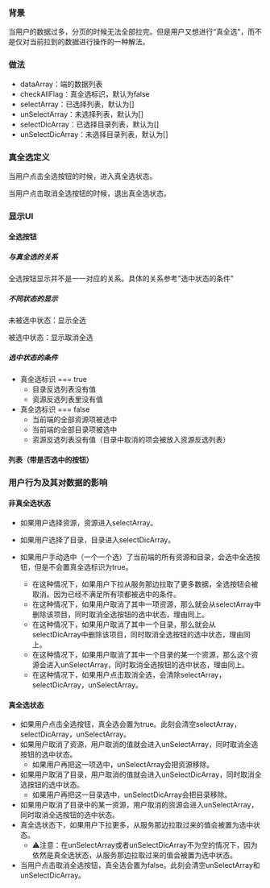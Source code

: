 ### 背景

当用户的数据过多，分页的时候无法全部拉完。但是用户又想进行“真全选"，而不是仅对当前拉到的数据进行操作的一种解法。

### 做法

- dataArray：端的数据列表
- checkAllFlag：真全选标识，默认为false
- selectArray：已选择列表，默认为[]
- unSelectArray：未选择列表，默认为[]
- selectDicArray：已选择目录列表，默认为[]
- unSelectDicArray：未选择目录列表，默认为[]

### 真全选定义

当用户点击全选按钮的时候，进入真全选状态。

当用户点击取消全选按钮的时候，退出真全选状态。

### 显示UI

#### 全选按钮

##### 与真全选的关系

全选按钮显示并不是一一对应的关系。具体的关系参考"选中状态的条件"

##### 不同状态的显示

未被选中状态：显示全选

被选中状态：显示取消全选

##### 选中状态的条件

- 真全选标识  === true
  - 目录反选列表没有值
  - 资源反选列表里没有值
- 真全选标识 === false
  - 当前端的全部资源项被选中
  - 当前端的全部目录项被选中
  - 资源反选列表没有值（目录中取消的项会被放入资源反选列表）

#### 列表（带是否选中的按钮）

### 用户行为及其对数据的影响

#### 非真全选状态

- 如果用户选择资源，资源进入selectArray。
- 如果用户选择了目录，目录进入selectDicArray。
- 如果用户手动选中（一个一个选）了当前端的所有资源和目录，会选中全选按钮，但是不会置真全选标识为true。

  - 在这种情况下，如果用户下拉从服务那边拉取了更多数据，全选按钮会被取消。因为已经不满足所有项都被选中的条件。
  - 在这种情况下，如果用户取消了其中一项资源，那么就会从selectArray中删除该项目，同时取消全选按钮的选中状态，理由同上。
  - 在这种情况下，如果用户取消了其中一个目录，那么就会从selectDicArray中删除该项目，同时取消全选按钮的选中状态，理由同上。
  - 在这种情况下，如果用户取消了其中一个目录的某一个资源，那么这个资源会进入unSelectArray，同时取消全选按钮的选中状态，理由同上。
  - 在这种情况下，如果用户点击取消全选，会清除selectArray，selectDicArray，unSelectArray。

#### 真全选状态

- 如果用户点击全选按钮，真全选会置为true。此刻会清空selectArray，selectDicArray，unSelectArray。
- 如果用户取消了资源，用户取消的值就会进入unSelectArray，同时取消全选按钮的选中状态。
  - 如果用户再把这一项选中，unSelectArray会把资源移除。
- 如果用户取消了目录，用户取消的值就会进入unSelectDicArray，同时取消全选按钮的选中状态。
  - 如果用户再把这一目录选中，unSelectDicArray会把目录移除。
- 如果用户取消了目录中的某一资源，用户取消的资源会进入unSelectArray，同时取消全选按钮的选中状态。
- 真全选状态下，如果用户下拉更多，从服务那边拉取过来的值会被置为选中状态。
  - ⚠️注意：在unSelectArray或者unSelectDicArray不为空的情况下，因为依然是真全选状态，从服务那边拉取过来的值会被置为选中状态。
- 当用户点击取消全选按钮，真全选会置为false。此刻会清空unSelectArray和unSelectDicArray。
